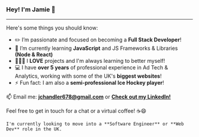 ### Hey! I'm Jamie 👋

---
Here's some things you should know:

- ✏️ I’m passionate and focused on becoming a **Full Stack Developer**!
- 🌱 I’m currently learning **JavaScript** and JS Frameworks & Libraries **(Node & React)**
- 👷🏻‍♂️ I **LOVE** projects and I'm always learning to better myself!
- 💻 I have **over 5 years** of professional experience in Ad Tech & Analytics, working with some of the UK's **biggest websites**!
- ⚡ Fun fact: I am also a **semi-professional Ice Hockey player**!


📫 Email me: **<jchandler678@gmail.com>** or **[Check out my LinkedIn!](https://www.linkedin.com/in/chandlerjamie/)**

Feel free to get in touch for a chat or a virtual coffee! ☕️😄

`I'm currently looking to move into a **Software Engineer** or **Web Dev** role in the UK.`
